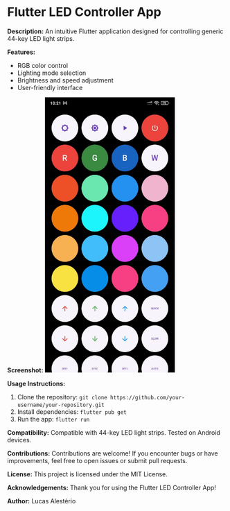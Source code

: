 # Flutter LED Controller App

**Description:**
An intuitive Flutter application designed for controlling generic 44-key LED light strips.

**Features:**
- RGB color control
- Lighting mode selection
- Brightness and speed adjustment
- User-friendly interface

**Screenshot:**
<img src="img_readme/print.jpeg" alt="Print app" width="300"/>

**Usage Instructions:**
1. Clone the repository: `git clone https://github.com/your-username/your-repository.git`
2. Install dependencies: `flutter pub get`
3. Run the app: `flutter run`

**Compatibility:**
Compatible with 44-key LED light strips. Tested on Android devices.

**Contributions:**
Contributions are welcome! If you encounter bugs or have improvements, feel free to open issues or submit pull requests.

**License:**
This project is licensed under the MIT License.

**Acknowledgements:**
Thank you for using the Flutter LED Controller App!

**Author:**
Lucas Alestério
